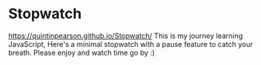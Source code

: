 # Stopwatch
https://quintinpearson.github.io/Stopwatch/
This is my journey learning JavaScript, Here's a minimal stopwatch with a pause feature to catch your breath. Please enjoy and watch time go by :)
